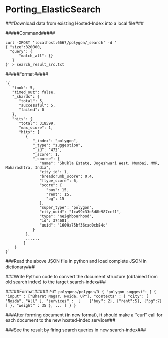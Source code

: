 # Porting_ElasticSearch

###Download data from existing Hosted-Index into a local file###

#####Command#####

    curl -XPOST 'localhost:6667/polygon/_search' -d '    
    { "size":320000,    
      "query": {    
          "match_all": {}    
       }    
    }' > search_result_src.txt  

#####Format#####

	`{    
	   "took": 5,    
	   "timed_out": false,    
	   "_shards": {    
	      "total": 5,    
	      "successful": 5,    
	      "failed": 0    
	   },    
	   "hits": {    
	      "total": 318599,    
	      "max_score": 1,    
	      "hits": [    
	         {    
	            "_index": "polygon",    
	            "_type": "suggestion",    
	            "_id": "472",    
	            "_score": 1,    
	            "_source": {    
	               "name": "Shukla Estate, Jogeshwari West, Mumbai, MMR, Maharashtra, India",    
	               "city_id": 1,    
	               "breadcrumb_score": 0.4,    
	               "ftype_score": 6,    
	               "score": {    
	                  "buy": 15,    
	                  "rent": 15,    
	                  "pg": 15    
	               },    
	               "super_type": "polygon",    
	               "city_uuid": "1ca99c33e3d8b987ccf1",    
	               "type": "neighbourhood",    
	               "id": 374681,    
	               "uuid": "1609a75bf36cad0cb84c"    
	            }    
	         },    
	         ......    
	        ]    
	    }    
	}`    


###Read the above JSON file in python and load complete JSON in dictionary###

###Write Python code to convert the document structure (obtained from old search index) to the target search-index###

#####Format#####
`PUT polygons/polygon/3
{
    "polygon_suggest": [
        {
            "input" : ["Bharat Nagar, Noida, UP"],
            "contexts" : {
            "city": [ "Noida", "All" ],
            "services" : 
                    [   
                        {"buy": 2},
                        {"rent":5},
                        {"pg":7}
                    ]
            },
            "weight" : 35
        },
        ...
        ]
    }
}
`

###After forming document (in new format), it should make a "curl" call for each document to the new hosted-index service###


###See the result by firing search queries in new search-index###
	
            
